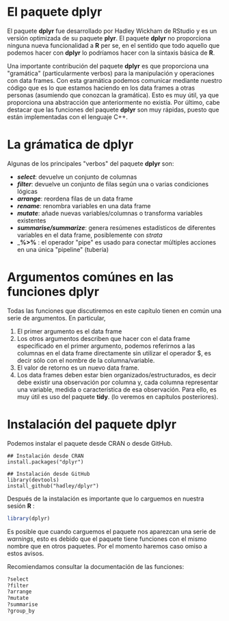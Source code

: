 
# El paquete dplyr

El paquete __dplyr__ fue desarrollado por Hadley Wickham de RStudio y es un versión optimizada de su paquete __plyr__. El paquete __dplyr__ no proporciona ninguna nueva funcionalidad a __R__ per se, en el sentido que todo aquello que podemos hacer con __dplyr__ lo podríamos hacer con la sintaxis básica de __R__.

Una importante contribución del paquete __dplyr__ es que proporciona una "gramática" (particularmente verbos) para la manipulación y operaciones con data frames. Con esta gramática podemos comunicar mediante nuestro código que es lo que estamos haciendo en los data frames a otras personas (asumiendo que conozcan la gramática). Esto es muy útil, ya que proporciona una abstracción que anteriormente no existía. Por último, cabe destacar que las funciones del paquete __dplyr__ son muy rápidas, puesto que están implementadas con el lenguaje C++.

# La grámatica de dplyr

Algunas de los principales "verbos" del paquete __dplyr__ son:

+ ___select___: devuelve un conjunto de columnas
+ ___filter___: devuelve un conjunto de filas según una o varias condiciones lógicas
+ ___arrange___: reordena filas de un data frame
+ ___rename___: renombra variables en una data frame
+ ___mutate___: añade nuevas variables/columnas o transforma variables existentes
+ ___summarise/summarize___: genera resúmenes estadísticos de diferentes variables en el data frame, posiblemente con _strata_
+ ___%>%__ : el operador "pipe"  es usado para conectar múltiples acciones en una única "pipeline" (tubería)

# Argumentos comúnes en las funciones dplyr

Todas las funciones que discutiremos en este capítulo tienen en común una serie de argumentos. En particular,

1. El primer argumento es el data frame
2. Los otros argumentos describen que hacer con el data frame especificado en el primer argumento, podemos referirnos a las columnas en el data frame directamente sin utilizar el operador $, es decir sólo con el nombre de la columna/variable.
3. El valor de retorno es un nuevo data frame.
4.  Los data frames deben estar bien organizados/estructurados, es decir debe existir una observación por columna y, cada columna representar una variable, medida o característica de esa observación. Para ello, es muy útil es uso del paquete __tidy__. (lo veremos en capítulos posteriores).

# Instalación del paquete __dplyr__

Podemos instalar el paquete desde CRAN o desde GitHub.

```
## Instalación desde CRAN
install.packages("dplyr")

```

```
## Instalación desde GitHub
library(devtools)
install_github("hadley/dplyr")

```
Después de la instalación es importante que lo carguemos en nuestra sesión __R__ :


```r
library(dplyr)
```


Es posible que cuando carguemos el paquete nos aparezcan una serie de _warnings_, esto es debido que el paquete tiene funciones con el mismo nombre que en otros paquetes. Por el momento haremos caso omiso  a estos avisos.

Recomiendamos consultar la documentación de las funciones:


```r
?select
?filter
?arrange
?mutate
?summarise
?group_by
```











